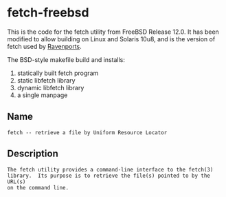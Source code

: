 # fetch-freebsd

This is the code for the fetch utility from FreeBSD Release 12.0.
It has been modified to allow building on Linux and Solaris 10u8, and is the version
of fetch used by [Ravenports](https://www.ravenports.com).

The BSD-style makefile build and installs:

  1. statically built fetch program
  1. static libfetch library
  1. dynamic libfetch library
  1. a single manpage
    
## Name

    fetch -- retrieve a file by Uniform Resource Locator

## Description

    The fetch utility provides a command-line interface to the fetch(3)
    library.  Its purpose is to retrieve the file(s) pointed to by the URL(s)
    on the command line.
